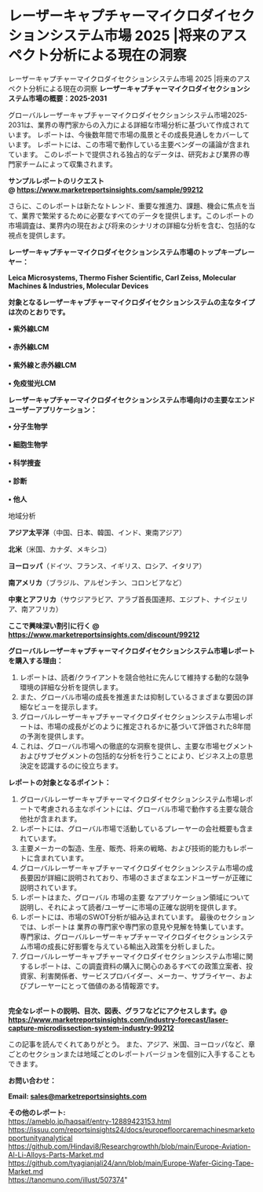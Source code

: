 # レーザーキャプチャーマイクロダイセクションシステム市場 2025 |将来のアスペクト分析による現在の洞察
レーザーキャプチャーマイクロダイセクションシステム市場 2025 |将来のアスペクト分析による現在の洞察
<strong><b>レーザーキャプチャーマイクロダイセクションシステム市場の概要：2025-2031</b></strong>

グローバルレーザーキャプチャーマイクロダイセクションシステム市場2025-2031は、業界の専門家からの入力による詳細な市場分析に基づいて作成されています。 レポートは、今後数年間で市場の風景とその成長見通しをカバーしています。 レポートには、この市場で動作している主要ベンダーの議論が含まれています。 このレポートで提供される独占的なデータは、研究および業界の専門家チームによって収集されます。

<strong>サンプルレポートのリクエスト @ <a href=https://www.marketreportsinsights.com/sample/99212>https://www.marketreportsinsights.com/sample/99212</a></strong>

さらに、このレポートは新たなトレンド、重要な推進力、課題、機会に焦点を当て、業界で繁栄するために必要なすべてのデータを提供します。このレポートの市場調査は、業界内の現在および将来のシナリオの詳細な分析を含む、包括的な視点を提供します。

<strong>レーザーキャプチャーマイクロダイセクションシステム市場のトップキープレーヤー：</strong>

<strong>Leica Microsystems, Thermo Fisher Scientific, Carl Zeiss, Molecular Machines & Industries, Molecular Devices</strong>

<strong><b>対象となるレーザーキャプチャーマイクロダイセクションシステムの主なタイプは次のとおりです。</b></strong>

<strong>• 紫外線LCM<br><br>• 赤外線LCM<br><br>• 紫外線と赤外線LCM<br><br>• 免疫蛍光LCM</strong>

<strong><b>レーザーキャプチャーマイクロダイセクションシステム市場向けの主要なエンドユーザーアプリケーション：</b></strong>

<strong>• 分子生物学<br><br>• 細胞生物学<br><br>• 科学捜査<br><br>• 診断<br><br>• 他人</strong>

 地域分析

<strong><b>アジア太平洋</b></strong>（中国、日本、韓国、インド、東南アジア）

<strong><b>北米</b></strong>（米国、カナダ、メキシコ）

<strong><b>ヨーロッパ</b></strong>（ドイツ、フランス、イギリス、ロシア、イタリア）

<strong><b>南アメリカ</b></strong>（ブラジル、アルゼンチン、コロンビアなど）

<strong><b>中東とアフリカ</b></strong>（サウジアラビア、アラブ首長国連邦、エジプト、ナイジェリア、南アフリカ）

<strong>ここで興味深い割引に行く @ <a href=https://www.marketreportsinsights.com/discount/99212>https://www.marketreportsinsights.com/discount/99212</a></strong>

<strong><b>グローバルレーザーキャプチャーマイクロダイセクションシステム市場レポートを購入する理由：</b></strong>
<ol>
  <li>レポートは、読者/クライアントを競合他社に先んじて維持する動的な競争環境の詳細な分析を提供します。</li>
  <li>また、グローバル市場の成長を推進または抑制しているさまざまな要因の詳細なビューを提示します。</li>
  <li>グローバルレーザーキャプチャーマイクロダイセクションシステム市場レポートは、市場の成長がどのように推定されるかに基づいて評価された8年間の予測を提供します。</li>
  <li>これは、グローバル市場への徹底的な洞察を提供し、主要な市場セグメントおよびサブセグメントの包括的な分析を行うことにより、ビジネス上の意思決定を認識するのに役立ちます。</li>
</ol>
<strong><b>レポートの対象となるポイント：</b></strong>
<ol>
  <li>グローバルレーザーキャプチャーマイクロダイセクションシステム市場レポートで考慮される主なポイントには、グローバル市場で動作する主要な競合他社が含まれます。</li>
  <li>レポートには、グローバル市場で活動しているプレーヤーの会社概要も含まれています。</li>
  <li>主要メーカーの製造、生産、販売、将来の戦略、および技術的能力もレポートに含まれています。</li>
  <li>グローバルレーザーキャプチャーマイクロダイセクションシステム市場の成長要因が詳細に説明されており、市場のさまざまなエンドユーザーが正確に説明されています。</li>
  <li>レポートはまた、グローバル 市場の主要 なアプリケーション領域について説明し、それによって読者/ユーザーに市場の正確な説明を提供します。</li>
  <li>レポートには、市場のSWOT分析が組み込まれています。 最後のセクションでは、レポートは 業界の専門家や専門家の意見や見解を特集しています。 専門家は、グローバルレーザーキャプチャーマイクロダイセクションシステム市場の成長に好影響を与えている輸出入政策を分析しました。</li>
  <li>グローバルレーザーキャプチャーマイクロダイセクションシステム市場に関するレポートは、この調査資料の購入に関心のあるすべての政策立案者、投資家、利害関係者、サービスプロバイダー、メーカー、サプライヤー、およびプレーヤーにとって価値のある情報源です。</li>
</ol><br>
<strong>完全なレポートの説明、目次、図表、グラフなどにアクセスします。@ <a href=https://www.marketreportsinsights.com/industry-forecast/laser-capture-microdissection-system-industry-99212>https://www.marketreportsinsights.com/industry-forecast/laser-capture-microdissection-system-industry-99212</a></strong>

この記事を読んでくれてありがとう。 また、アジア、米国、ヨーロッパなど、章ごとのセクションまたは地域ごとのレポートバージョンを個別に入手することもできます。

<strong><b>お問い合わせ：</b></strong>

<strong>Email: </strong><a href=mailto:sales@marketreportsinsights.com><strong>sales@marketreportsinsights.com</strong></a>

<strong>その他のレポート:</strong>
<br>
<a href=https://ameblo.jp/haqsaif/entry-12889423153.html>https://ameblo.jp/haqsaif/entry-12889423153.html</a>
<br>
<a href=https://issuu.com/reportsinsights24/docs/europefloorcaremachinesmarketopportunityanalytical>https://issuu.com/reportsinsights24/docs/europefloorcaremachinesmarketopportunityanalytical</a>
<br>
<a href=https://github.com/Hindavi8/Researchgrowthh/blob/main/Europe-Aviation-Al-Li-Alloys-Parts-Market.md>https://github.com/Hindavi8/Researchgrowthh/blob/main/Europe-Aviation-Al-Li-Alloys-Parts-Market.md</a>
<br>
<a href=https://github.com/tyagianjali24/ann/blob/main/Europe-Wafer-Gicing-Tape-Market.md>https://github.com/tyagianjali24/ann/blob/main/Europe-Wafer-Gicing-Tape-Market.md</a>
<br>
<a href=https://tanomuno.com/illust/507374>https://tanomuno.com/illust/507374</a>"

